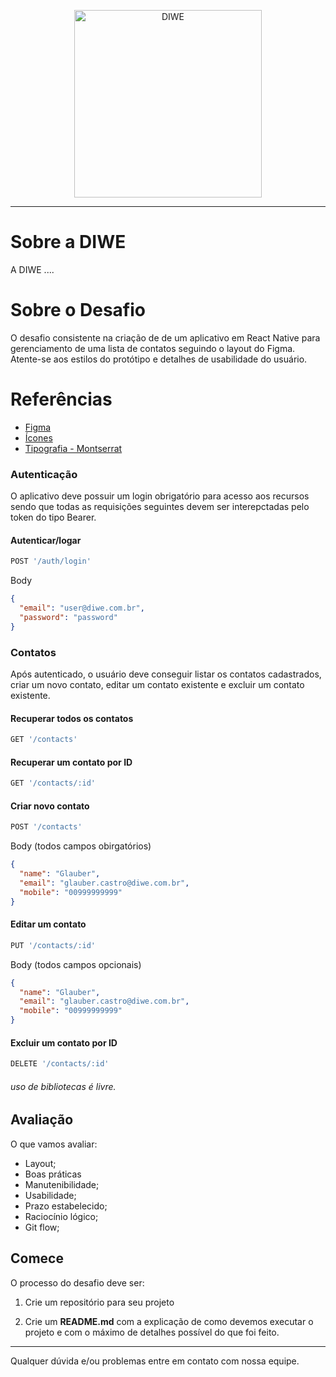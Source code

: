 <p align="center">
  <a href="https://diwe.com.br/" >
      <img src="https://media-exp1.licdn.com/dms/image/C4D0BAQEiCVXospgLAg/company-logo_200_200/0/1536596871797?e=1649894400&v=beta&t=b4Uup-NGAXg7tu594aODvYIzTRmCjq-yxVrII5aIRJU" alt="DIWE" width="300px"/>
  </a>
</p>

___


# Sobre a DIWE

A DIWE ....

# Sobre o Desafio
O desafio consistente na criação de de um aplicativo em React Native para gerenciamento de uma lista de contatos seguindo o layout do Figma. Atente-se aos estilos do protótipo e detalhes de usabilidade do usuário.

# Referências
- [Figma](https://www.figma.com/file/MlDF7BP1BgodRv0BO4EQ4C/Desafio?node-id=804%3A29)
- [Ícones](https://feathericons.com/)
- [Tipografia - Montserrat](https://fonts.google.com/specimen/Montserrat?query=mont)

### Autenticação
O aplicativo deve possuir um login obrigatório para acesso aos recursos sendo que todas as requisições seguintes devem ser interepctadas pelo token do tipo Bearer.

#### Autenticar/logar
```javascript
POST '/auth/login'
```

Body
```json
{
  "email": "user@diwe.com.br",
  "password": "password"
}
```

### Contatos
Após autenticado, o usuário deve conseguir listar os contatos cadastrados, criar um novo contato, editar um contato existente e excluir um contato existente.


#### Recuperar todos os contatos
```javascript
GET '/contacts'
```

#### Recuperar um contato por ID
```javascript
GET '/contacts/:id'
```

#### Criar novo contato
```javascript
POST '/contacts'
```
Body (todos campos obirgatórios)
```json
{
  "name": "Glauber",
  "email": "glauber.castro@diwe.com.br",
  "mobile": "00999999999"
}
```

#### Editar um contato
```javascript
PUT '/contacts/:id'
```
Body (todos campos opcionais)
```json
{
  "name": "Glauber",
  "email": "glauber.castro@diwe.com.br",
  "mobile": "00999999999"
}
```

#### Excluir um contato por ID
```javascript
DELETE '/contacts/:id'
```
 
###### uso de bibliotecas é livre.
  

## Avaliação

O que vamos avaliar:

- Layout;
- Boas práticas
- Manutenibilidade;
- Usabilidade;
- Prazo estabelecido;
- Raciocínio lógico;
- Git flow; 

## Comece

O processo do desafio deve ser:

1. Crie um repositório para seu projeto

2. Crie um **README.md** com a explicação de como devemos executar o projeto e com o máximo de detalhes possível do que foi feito.
___


Qualquer dúvida e/ou problemas entre em contato com nossa equipe.